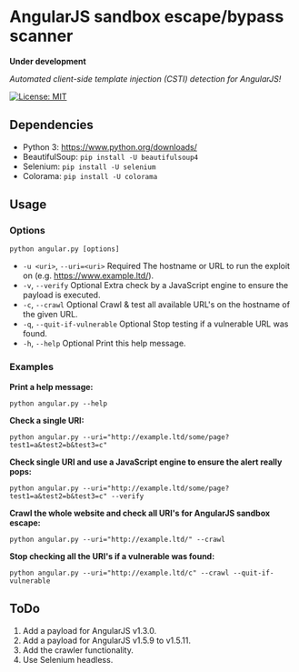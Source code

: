 # AngularJS sandbox escape/bypass scanner

**Under development**

*Automated client-side template injection (CSTI) detection for AngularJS!*

[![License: MIT](https://img.shields.io/badge/License-MIT-yellow.svg)](LICENSE.md)

## Dependencies
* Python 3: https://www.python.org/downloads/
* BeautifulSoup: `pip install -U beautifulsoup4`
* Selenium: `pip install -U selenium`
* Colorama: `pip install -U colorama`

## Usage

### Options
`python angular.py [options]`
* `-u <uri>`,      `--uri=<uri>`              Required        The hostname or URL to run the exploit on (e.g. https://www.example.ltd/).
* `-v`,            `--verify`                 Optional        Extra check by a JavaScript engine to ensure the payload is executed.
* `-c`,            `--crawl`                  Optional        Crawl & test all available URL's on the hostname of the given URL.
* `-q`,            `--quit-if-vulnerable`     Optional        Stop testing if a vulnerable URL was found.
* `-h`,            `--help`                   Optional        Print this help message.

### Examples

**Print a help message:**

`python angular.py --help`

**Check a single URI:**

`python angular.py --uri="http://example.ltd/some/page?test1=a&test2=b&test3=c"`

**Check single URI and use a JavaScript engine to ensure the alert really pops:**

`python angular.py --uri="http://example.ltd/some/page?test1=a&test2=b&test3=c" --verify`

**Crawl the whole website and check all URI's for AngularJS sandbox escape:**

`python angular.py --uri="http://example.ltd/" --crawl`

**Stop checking all the URI's if a vulnerable was found:**

`python angular.py --uri="http://example.ltd/c" --crawl --quit-if-vulnerable`

## ToDo

1. Add a payload for AngularJS v1.3.0.
2. Add a payload for AngularJS v1.5.9 to v1.5.11.
3. Add the crawler functionality.
4. Use Selenium headless.